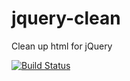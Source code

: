 # jquery-clean

Clean up html for jQuery

[![Build Status](https://travis-ci.org/MrAntix/jquery-clean.svg?branch=master)](https://travis-ci.org/MrAntix/jquery-clean)
